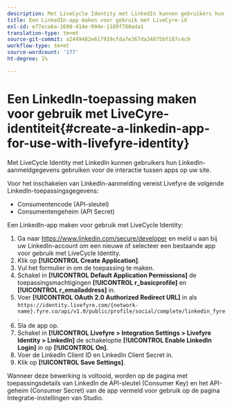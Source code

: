 ```yaml
---
description: Met LiveCycle Identity met LinkedIn kunnen gebruikers hun LinkedIn-aanmeldgegevens gebruiken voor de interactie tussen apps op uw site.
title: Een LinkedIn-app maken voor gebruik met LiveCyre-id
exl-id: e77eca6a-1698-414e-994e-1189f780ada1
translation-type: tm+mt
source-git-commit: a2449482e617939cfda7e367da34875bf187c4c9
workflow-type: tm+mt
source-wordcount: '177'
ht-degree: 1%

---
```


# Een LinkedIn-toepassing maken voor gebruik met LiveCyre-identiteit{#create-a-linkedin-app-for-use-with-livefyre-identity}

Met LiveCycle Identity met LinkedIn kunnen gebruikers hun LinkedIn-aanmeldgegevens gebruiken voor de interactie tussen apps op uw site.

Voor het inschakelen van LinkedIn-aanmelding vereist Livefyre de volgende LinkedIn-toepassingsgegevens:

* Consumentencode (API-sleutel)
* Consumentengeheim (API Secret)

Een LinkedIn-app maken voor gebruik met LiveCycle Identity:

1. Ga naar https://www.linkedin.com/secure/developer en meld u aan bij uw LinkedIn-account om een nieuwe of selecteer een bestaande app voor gebruik met LiveCycle Identity.
1. Klik op **[!UICONTROL Create Application]**.
1. Vul het formulier in om de toepassing te maken.
1. Schakel in **[!UICONTROL Default Application Permissions]** de toepassingsmachtigingen **[!UICONTROL r_basicprofile]** en **[!UICONTROL r_emailaddress]** in.
1. Voer **[!UICONTROL OAuth 2.0 Authorized Redirect URL]** in als `https://identity.livefyre.com/{network-name}.fyre.co/api/v1.0/public/profile/social/complete/linkedin_fyre`.
1. Sla de app op.
1. Schakel in **[!UICONTROL Livefyre > Integration Settings > Livefyre Identity > LinkedIn]** de schakeloptie **[!UICONTROL Enable LinkedIn Login]** in op **[!UICONTROL On]**.
1. Voer de LinkedIn Client ID en LinkedIn Client Secret in.
1. Klik op **[!UICONTROL Save Settings]**.

Wanneer deze bewerking is voltooid, worden op de pagina met toepassingsdetails van LinkedIn de API-sleutel (Consumer Key) en het API-geheim (Consumer Secret) van de app vermeld voor gebruik op de pagina Integratie-instellingen van Studio.
